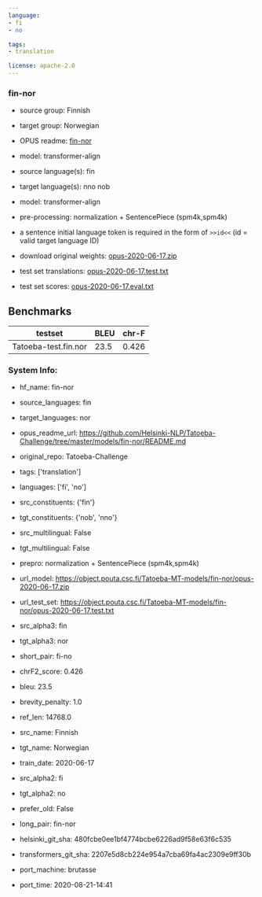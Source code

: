 ```yaml
---
language: 
- fi
- no

tags:
- translation

license: apache-2.0
---
```


### fin-nor

* source group: Finnish 
* target group: Norwegian 
*  OPUS readme: [fin-nor](https://github.com/Helsinki-NLP/Tatoeba-Challenge/tree/master/models/fin-nor/README.md)

*  model: transformer-align
* source language(s): fin
* target language(s): nno nob
* model: transformer-align
* pre-processing: normalization + SentencePiece (spm4k,spm4k)
* a sentence initial language token is required in the form of `>>id<<` (id = valid target language ID)
* download original weights: [opus-2020-06-17.zip](https://object.pouta.csc.fi/Tatoeba-MT-models/fin-nor/opus-2020-06-17.zip)
* test set translations: [opus-2020-06-17.test.txt](https://object.pouta.csc.fi/Tatoeba-MT-models/fin-nor/opus-2020-06-17.test.txt)
* test set scores: [opus-2020-06-17.eval.txt](https://object.pouta.csc.fi/Tatoeba-MT-models/fin-nor/opus-2020-06-17.eval.txt)

## Benchmarks

| testset               | BLEU  | chr-F |
|-----------------------|-------|-------|
| Tatoeba-test.fin.nor 	| 23.5 	| 0.426 |


### System Info: 
- hf_name: fin-nor

- source_languages: fin

- target_languages: nor

- opus_readme_url: https://github.com/Helsinki-NLP/Tatoeba-Challenge/tree/master/models/fin-nor/README.md

- original_repo: Tatoeba-Challenge

- tags: ['translation']

- languages: ['fi', 'no']

- src_constituents: {'fin'}

- tgt_constituents: {'nob', 'nno'}

- src_multilingual: False

- tgt_multilingual: False

- prepro:  normalization + SentencePiece (spm4k,spm4k)

- url_model: https://object.pouta.csc.fi/Tatoeba-MT-models/fin-nor/opus-2020-06-17.zip

- url_test_set: https://object.pouta.csc.fi/Tatoeba-MT-models/fin-nor/opus-2020-06-17.test.txt

- src_alpha3: fin

- tgt_alpha3: nor

- short_pair: fi-no

- chrF2_score: 0.426

- bleu: 23.5

- brevity_penalty: 1.0

- ref_len: 14768.0

- src_name: Finnish

- tgt_name: Norwegian

- train_date: 2020-06-17

- src_alpha2: fi

- tgt_alpha2: no

- prefer_old: False

- long_pair: fin-nor

- helsinki_git_sha: 480fcbe0ee1bf4774bcbe6226ad9f58e63f6c535

- transformers_git_sha: 2207e5d8cb224e954a7cba69fa4ac2309e9ff30b

- port_machine: brutasse

- port_time: 2020-08-21-14:41